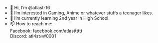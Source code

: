 - 👋 Hi, I’m @atlast-16
- 👀 I’m interested in Gaming, Anime or whatever stuffs a teenager likes.
- 🌱 I’m currently learning 2nd year in High School. 
- 📫 How to reach me:  
Facebook: facebbok.com/atlastttttt  
Discord: atl4st🔥#0001

<!---
atlast-16/atlast-16 is a ✨ special ✨ repository because its `README.md` (this file) appears on your GitHub profile.
You can click the Preview link to take a look at your changes.
--->
